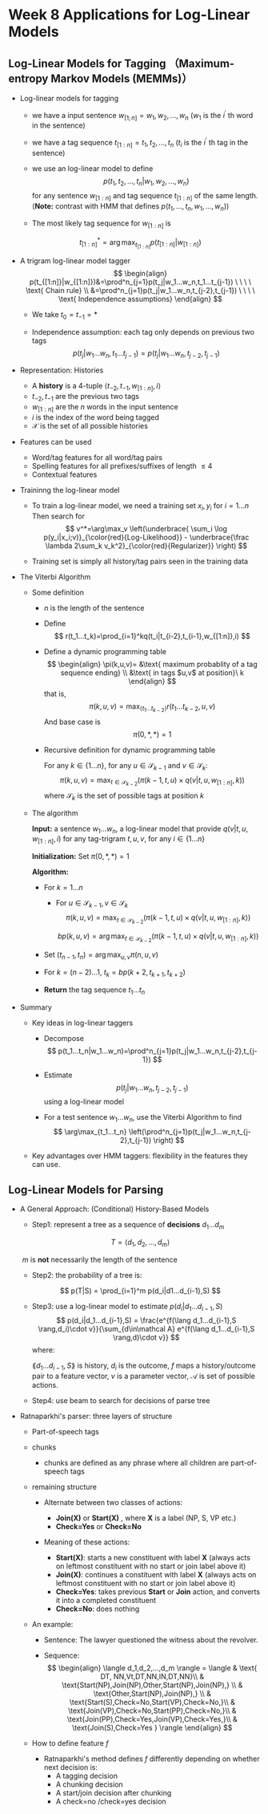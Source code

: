 # Week 8 Applications for Log-Linear Models

## Log-Linear Models for Tagging （Maximum-entropy Markov Models (MEMMs)）

- Log-linear models for tagging
  - we have a input sentence $w_{[1;n]}=w_1,w_2,...,w_n$ ($w_1$ is the $i^\prime$ th word in the sentence)

  - we have a tag sequence $t_{[1:n]}=t_1,t_2,...,t_n$ ($t_i$ is the $i^\prime$ th tag in the sentence)

  - we use an log-linear model to define
    $$
    p(t_1,t_2,...,t_n|w_1,w_2,...,w_n)
    $$
    for any sentence $w_{[1:n]}$ and tag sequence $t_{[1:n]}$ of the same length.(**Note:** contrast with HMM that defines $p(t_1,...,t_n,w_1,...,w_n)$)

  - The most likely tag sequence for $w_{[1:n]}$ is

  $$
  t^*_{[1:n]} =\arg\max_{ t_{[1:n]}}p(t_{[1:n]}|w_{[1:n]})
  $$

- A trigram log-linear model tagger
  $$
  \begin{align}
  p(t_{[1:n]}|w_{[1:n]})&=\prod^n_{j=1}p(t_j|w_1...w_n,t_1...t_{j-1}) \ \ \ \ \text{ Chain rule} \\
  &=\prod^n_{j=1}p(t_j|w_1...w_n,t_{j-2},t_{j-1}) \ \ \ \ \text{ Independence assumptions} 
  \end{align}
  $$

  - We take $t_0=t_{-1}=*$

  - Independence assumption: each tag only depends on previous two tags
    $$
    p(t_j|w_1...w_n,t_1...t_{j-1})=p(t_j|w_1...w_n,t_{j-2},t_{j-1})
    $$

- Representation: Histories

  - A **history** is a 4-tuple $\langle t_{-2},t_{-1},w_{[1:n]},i \rangle$
  - $t_{-2},t_{-1}$ are the previous two tags
  - $w_{[1:n]}$ are the $n$ words in the input sentence
  - $i$ is the index of the word being tagged
  - $\mathcal X$ is the set of all possible histories

- Features can be used

  - Word/tag features for all word/tag pairs
  - Spelling features for all prefixes/suffixes of length $\le 4$
  - Contextual features

- Traininng the log-linear model

  - To train a log-linear model, we need a training set $x_i,y_i$ for $i=1...n$ Then search for
    $$
    v^*=\arg\max_v 
    \left(\underbrace{ \sum_i \log p(y_i|x_i;v)}_{\color{red}{Log-Likelihood}} - 
    \underbrace{\frac \lambda 2\sum_k v_k^2}_{\color{red}{Regularizer}}
    \right)
    $$

  - Training set is simply all history/tag pairs seen in the training data

- The Viterbi Algorithm

  - Some definition

    - $n$ is the length of the sentence

    - Define
      $$
      r(t_1...t_k)=\prod_{i=1}^kq(t_i|t_{i-2},t_{i-1},w_{[1:n]},i)
      $$

    - Define a dynamic programming table
      $$
      \begin{align}
      \pi(k,u,v)= &\text{ maximum probablity of a tag sequence ending} \\ &\text{ in tags $u,v$ at position}\ k
      \end{align}
      $$
      that is,
      $$
      \pi(k,u,v)= \max_{\langle t_1...t_{k-2} \rangle}r(t_1...t_{k-2},u,v)
      $$
      And base case is
      $$
      \pi(0,*,*)=1
      $$

    - Recursive definition for dynamic programming table

      For any $k\in\{1...n\}$, for any $u\in\mathcal{S}_{k-1}$ and $v\in\mathcal{S}_k$:
      $$
      \pi(k,u,v)=\max_{t\in \mathcal{S}_{k-2}} \left(\pi(k-1,t,u)\times q(v|t,u,w_{[1:n]},k) \right)
      $$
      where $\mathcal{S}_k$ is the set of possible tags at position $k$

  - The algorithm

    **Input:** a sentence $w_1...w_n$, a log-linear model that provide $q(v|t,u,w_{[1:n]},i)$ for any tag-trigram $t,u,v$, for any $i\in\{1...n\}$

    **Initialization:** Set $\pi(0,*,*)=1$

    **Algorithm:**

    - For $k=1...n$

      - For $u\in\mathcal{S}_{k-1},v\in\mathcal{S}_k$
        $$
        \pi(k,u,v)=\max_{t\in \mathcal{S}_{k-2}} \left(\pi(k-1,t,u)\times q(v|t,u,w_{[1:n]},k) \right)
        $$

        $$
        bp(k,u,v)= \arg\max_{t\in \mathcal{S}_{k-2}} \left(\pi(k-1,t,u)\times q(v|t,u,w_{[1:n]},k) \right)
        $$

    - Set $(t_{n-1},t_n)=\arg\max_{u,v}\pi(n,u,v)$
    - For $k=(n-2)...1$, $t_k=bp(k+2,t_{k+1},t_{k+2})$
    - **Return** the tag sequence $t_1...t_n$ 

- Summary

  - Key ideas in log-linear taggers

    - Decompose
      $$
      p(t_1...t_n|w_1...w_n)=\prod^n_{j=1}p(t_j|w_1...w_n,t_{j-2},t_{j-1})
      $$

    - Estimate
      $$
      p(t_j|w_1...w_n,t_{j-2},t_{j-1})
      $$
      using a log-linear model

    - For a test sentence $w_1...w_n$, use the Viterbi Algorithm to find
      $$
      \arg\max_{t_1...t_n} \left(\prod^n_{j=1}p(t_j|w_1...w_n,t_{j-2},t_{j-1}) \right)
      $$

  - Key advantages over HMM taggers: flexibility in the features they can use.



## Log-Linear Models for Parsing

- A General Approach: (Conditional) History-Based Models
  - Step1: represent a tree as a sequence of **decisions** $d_1...d_m$

  $$
  T=\langle d_1,d_2,...,d_m \rangle
  $$

  ​		$m$ is **not** necessarily the length of the sentence

  - Step2: the probability of a tree is:

  $$
  p(T|S) = \prod_{i=1}^m p(d_i|d1...d_{i-1},S)
  $$
  - Step3: use a log-linear model to estimate $p(d_i|d_1...d_{i-1},S)$
    $$
    p(d_i|d_1...d_{i-1},S) = \frac{e^{f(\lang d_1...d_{i-1},S \rang,d_i)\cdot v}}{\sum_{d\in\mathcal A} e^{f(\lang d_1...d_{i-1},S \rang,d)\cdot v}}
    $$
    where:

    $\lang d_1...d_{i-1},S \rang$ is history, $d_i$ is the outcome, $f$ maps a history/outcome pair to a feature vector, $v$ is a parameter vector, $\mathcal A$ is set of possible actions. 

  - Step4: use beam to search for decisions of parse tree

- Ratnaparkhi's parser: three layers of structure

  - Part-of-speech tags

  - chunks

    - chunks are defined as any phrase where all children are part-of-speech tags

  - remaining structure

    - Alternate between two classes of actions:
      - **Join(X)** or **Start(X)** , where **X** is a label (NP, S, VP etc.)
      - **Check=Yes** or **Check=No** 

    - Meaning of these actions:
      - **Start(X)**: starts a new constituent with label **X** (always acts on leftmost constituent with no start or join label above it)
      - **Join(X)**: continues a constituent with label **X** (always acts on leftmost constituent with no start or join label above it)
      - **Check=Yes**: takes previous **Start** or **Join** action, and converts it into a completed constituent
      - **Check=No**: does nothing

  - An example:

    - Sentence: The lawyer questioned the witness about the revolver.

    - Sequence:
      $$
      \begin{align}
      \langle d_1,d_2,...,d_m \rangle = \langle & \text{ DT, NN,Vt,DT,NN,IN,DT,NN}\\
      & \text{Start(NP),Join(NP),Other,Start(NP),Join(NP),} \\
      & \text{Other,Start(NP),Join(NP),} \\
      & \text{Start(S),Check=No,Start(VP),Check=No,}\\
      & \text{Join(VP),Check=No,Start(PP),Check=No,}\\
      & \text{Join(PP),Check=Yes,Join(VP),Check=Yes,}\\
      & \text{Join(S),Check=Yes } 
      \rangle
      \end{align}
      $$
      

  - How to define feature $f$

    - Ratnaparkhi's method defines $f$ differently depending on whether next decision is:
      - A tagging decision
      - A chunking decision
      - A start/join decision after chunking
      - A check=no /check=yes decision